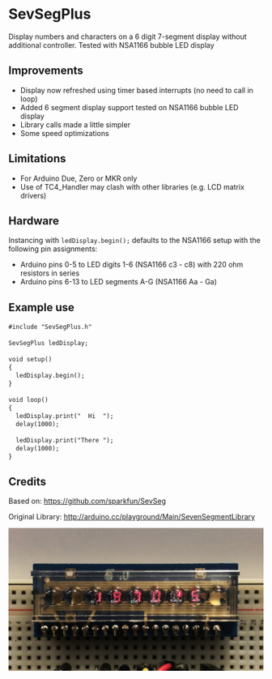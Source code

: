 # SevSegPlus

Display numbers and characters on a 6 digit 7-segment display without additional controller. Tested with NSA1166 bubble LED display

## Improvements

- Display now refreshed using timer based interrupts (no need to call in loop)
- Added 6 segment display support tested on NSA1166 bubble LED display
- Library calls made a little simpler
- Some speed optimizations

## Limitations

- For Arduino Due, Zero or MKR only
- Use of TC4_Handler may clash with other libraries (e.g. LCD matrix drivers)

## Hardware

Instancing with `ledDisplay.begin();` defaults to the NSA1166 setup with the following pin assignments:

* Arduino pins 0-5 to LED digits 1-6 (NSA1166 c3 - c8) with 220 ohm resistors in series
* Arduino pins 6-13 to LED segments A-G (NSA1166 Aa - Ga)

## Example use
~~~~
#include "SevSegPlus.h"

SevSegPlus ledDisplay; 

void setup()
{
  ledDisplay.begin(); 
}

void loop()
{
  ledDisplay.print("  Hi  "); 
  delay(1000);

  ledDisplay.print("There ");
  delay(1000);
}
~~~~

## Credits

Based on: https://github.com/sparkfun/SevSeg

Original Library: http://arduino.cc/playground/Main/SevenSegmentLibrary

![Alt Text](https://github.com/8bitkick/SevSegPlus/blob/master/examples/example.png?raw=true)


